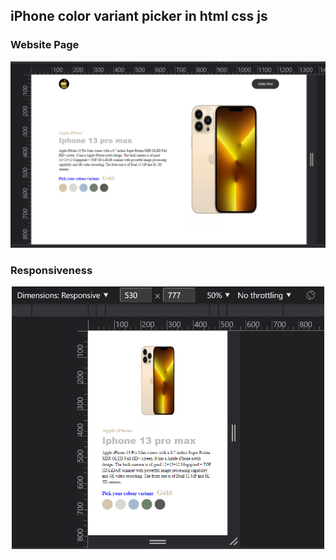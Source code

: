 ## iPhone color variant picker in html css js

### Website Page

<p align='center'>
  <img src="./images/iphone-picker1.PNG" width="600" title="
iphone-color-variant-picker-html-css-js">
</p>


### Responsiveness
<p align='center'>
  <img src="./images/iphone-picker2.PNG" width="500" title="
iphone-color-variant-picker-html-css-js">
</p>